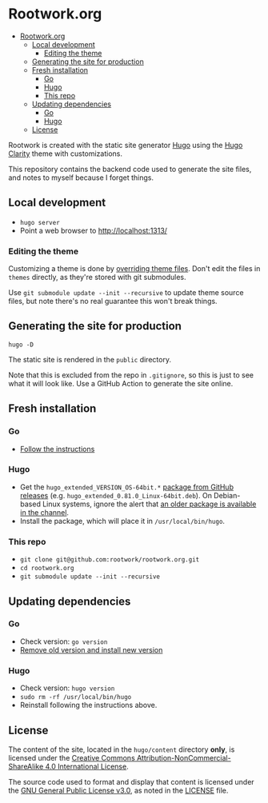 # Rootwork.org

<!-- The following section, from "ts" to "te", is an automatically-generated
  table of contents, updated whenever this file changes. Do not edit within
  this section. -->

<!--ts-->
   * [Rootwork.org](#rootworkorg)
      * [Local development](#local-development)
         * [Editing the theme](#editing-the-theme)
      * [Generating the site for production](#generating-the-site-for-production)
      * [Fresh installation](#fresh-installation)
         * [Go](#go)
         * [Hugo](#hugo)
         * [This repo](#this-repo)
      * [Updating dependencies](#updating-dependencies)
         * [Go](#go-1)
         * [Hugo](#hugo-1)
      * [License](#license)

<!-- Added by: runner, at: Tue Mar  9 23:38:40 UTC 2021 -->

<!--te-->

Rootwork is created with the static site generator [Hugo](http://gohugo.io)
using the [Hugo Clarity](https://github.com/chipzoller/hugo-clarity) theme with
customizations.

This repository contains the backend code used to generate the site files, and
notes to myself because I forget things.

## Local development

* `hugo server`
* Point a web browser to [http://localhost:1313/](http://localhost:1313/)

### Editing the theme

Customizing a theme is done by [overriding theme
files](https://gohugobrasil.netlify.app/themes/customizing/). Don't edit the
files in `themes` directly, as they're stored with git submodules.

Use `git submodule update --init --recursive` to update theme source files, but
note there's no real guarantee this won't break things.

## Generating the site for production

`hugo -D`

The static site is rendered in the `public` directory.

Note that this is excluded from the repo in `.gitignore`, so this is just to see
what it will look like. Use a GitHub Action to generate the site online.

## Fresh installation

### Go

* [Follow the instructions](https://golang.org/doc/install)

### Hugo

* Get the `hugo_extended_VERSION_OS-64bit.*` [package from GitHub
releases](https://github.com/gohugoio/hugo/releases) (e.g.
`hugo_extended_0.81.0_Linux-64bit.deb`). On Debian-based Linux systems, ignore
the alert that [an older package is available in the
channel](https://gohugo.io/getting-started/installing#debian-and-ubuntu).
* Install the package, which will place it in `/usr/local/bin/hugo`.

### This repo

* `git clone git@github.com:rootwork/rootwork.org.git`
* `cd rootwork.org`
* `git submodule update --init --recursive`

## Updating dependencies

### Go

* Check version: `go version`
* [Remove old version and install new
version](https://gist.github.com/nikhita/432436d570b89cab172dcf2894465753)

### Hugo

* Check version: `hugo version`
* `sudo rm -rf /usr/local/bin/hugo`
* Reinstall following the instructions above.

## License

The content of the site, located in the `hugo/content` directory **only**, is
licensed under the [Creative Commons Attribution-NonCommercial-ShareAlike 4.0
International License](https://creativecommons.org/licenses/by-nc-sa/4.0/).

The source code used to format and display that content is licensed under the
[GNU General Public License v3.0](https://www.gnu.org/licenses/gpl-3.0.txt), as
noted in the
[LICENSE](https://github.com/rootwork/rootwork.org/blob/master/LICENSE) file.
